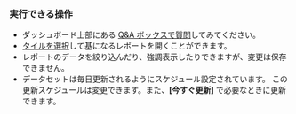 ### <a name="what-now"></a>実行できる操作
* ダッシュボード上部にある [Q&A ボックスで質問](../power-bi-q-and-a.md)してみてください。
* [タイルを選択](../service-dashboard-tiles.md)して基になるレポートを開くことができます。
* レポートのデータを絞り込んだり、強調表示したりできますが、変更は保存できません。
* データセットは毎日更新されるようにスケジュール設定されています。 この更新スケジュールは変更できます。また、**[今すぐ更新]** で必要なときに更新できます。

